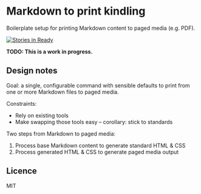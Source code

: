 # Markdown to print kindling

Boilerplate setup for printing Markdown content to paged media (e.g. PDF).

[![Stories in Ready](https://badge.waffle.io/attentif/md-to-print-kindling.svg?label=ready&title=Ready)](http://waffle.io/attentif/md-to-print-kindling)

**TODO: This is a work in progress.**


## Design notes

Goal: a single, configurable command with sensible defaults to print from one or more Markdown files to paged media.

Constraints:

- Rely on existing tools
- Make swapping those tools easy – corollary: stick to standards

Two steps from Markdown to paged media:

1. Process base Markdown content to generate standard HTML & CSS
2. Process generated HTML & CSS to generate paged media output


## Licence

MIT

